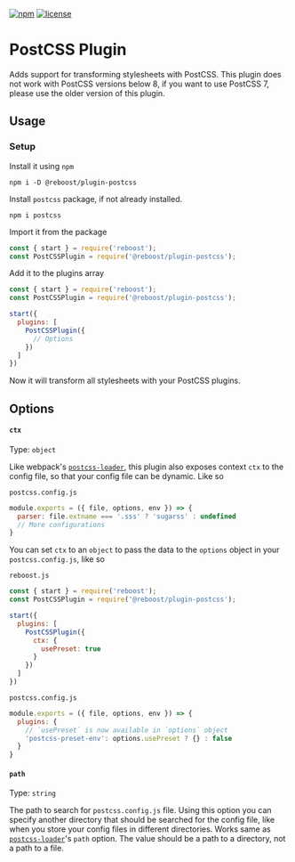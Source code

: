 [![npm](https://img.shields.io/npm/v/@reboost/plugin-postcss?style=flat-square)](https://www.npmjs.com/package/@reboost/plugin-postcss)
[![license](https://img.shields.io/npm/l/@reboost/plugin-postcss?style=flat-square)](/LICENSE)

# PostCSS Plugin
Adds support for transforming stylesheets with PostCSS. This plugin does not work with
PostCSS versions below 8, if you want to use PostCSS 7, please use the older version
of this plugin.

## Usage
### Setup
Install it using `npm`
```shell
npm i -D @reboost/plugin-postcss
```
Install `postcss` package, if not already installed.
```shell
npm i postcss
```
Import it from the package
```js
const { start } = require('reboost');
const PostCSSPlugin = require('@reboost/plugin-postcss');
```
Add it to the plugins array
```js
const { start } = require('reboost');
const PostCSSPlugin = require('@reboost/plugin-postcss');

start({
  plugins: [
    PostCSSPlugin({
      // Options
    })
  ]
})
```
Now it will transform all stylesheets with your PostCSS plugins.

## Options
#### `ctx`
Type: `object`

Like webpack's [`postcss-loader`](https://www.npmjs.com/package/postcss-loader#context-ctx), this plugin
also exposes context `ctx` to the config file, so that your config file can be dynamic.
Like so

`postcss.config.js`
```js
module.exports = ({ file, options, env }) => {
  parser: file.extname === '.sss' ? 'sugarss' : undefined
  // More configurations
}
```

You can set `ctx` to an `object` to pass the data to the `options` object in
your `postcss.config.js`, like so

`reboost.js`
```js
const { start } = require('reboost');
const PostCSSPlugin = require('@reboost/plugin-postcss');

start({
  plugins: [
    PostCSSPlugin({
      ctx: {
        usePreset: true
      }
    })
  ]
})
```
`postcss.config.js`
```js
module.exports = ({ file, options, env }) => {
  plugins: {
    // `usePreset` is now available in `options` object
    'postcss-preset-env': options.usePreset ? {} : false
  }
}
```

#### `path`
Type: `string`

The path to search for `postcss.config.js` file. Using this option you can specify
another directory that should be searched for the config file, like when you store
your config files in different directories. Works same as [`postcss-loader`](https://www.npmjs.com/package/postcss-loader#path)'s
`path` option. The value should be a path to a directory, not a path to a file.

